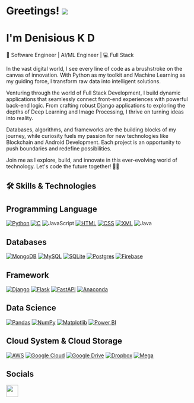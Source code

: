 # Greetings! ![](https://user-images.githubusercontent.com/18350557/176309783-0785949b-9127-417c-8b55-ab5a4333674e.gif) 
# I'm Denisious K D

🚀 Software Engineer | AI/ML Engineer | 💻 Full Stack 

In the vast digital world, I see every line of code as a brushstroke on the canvas of innovation. With Python as my toolkit and Machine Learning as my guiding force, I transform raw data into intelligent solutions.

Venturing through the world of Full Stack Development, I build dynamic applications that seamlessly connect front-end experiences with powerful back-end logic. From crafting robust Django applications to exploring the depths of Deep Learning and Image Processing, I thrive on turning ideas into reality.

Databases, algorithms, and frameworks are the building blocks of my journey, while curiosity fuels my passion for new technologies like Blockchain and Android Development. Each project is an opportunity to push boundaries and redefine possibilities.

Join me as I explore, build, and innovate in this ever-evolving world of technology. Let's code the future together! 🚀💡

## 🛠 Skills & Technologies

## Programming Language

[![Python](https://img.shields.io/badge/Python-1e415e?logo=python&logoColor=fff&style=plastic)](#)
[![C](https://img.shields.io/badge/C-00599C?logo=c&logoColor=white)](#)
![JavaScript](https://img.shields.io/badge/JavaScript-000?logo=javascript&logoColor=F7DF1E&style=plastic)
[![HTML](https://img.shields.io/badge/HTML-white.svg?logo=html5&logoColor=E34F26&style=plastic)](#)
[![CSS](https://img.shields.io/badge/CSS-fff?logo=css3&logoColor=1572B6&style=plastic)](#)
[![XML](https://img.shields.io/badge/XML-767C52?logo=xml&logoColor=fff)](#)
![Java](https://custom-icon-badges.demolab.com/badge/Java-3a75b0.svg?logo=java&logoColor=white&style=plastic)

## Databases

[![MongoDB](https://img.shields.io/badge/MongoDB-%234ea94b.svg?logo=mongodb&logoColor=white)](#)
[![MySQL](https://img.shields.io/badge/MySQL-4479A1?logo=mysql&logoColor=fff&style=plastic)](#)
[![SQLite](https://img.shields.io/badge/SQLite-%2307405e.svg?logo=sqlite&logoColor=white)](#)
[![Postgres](https://img.shields.io/badge/Postgres-%23316192.svg?logo=postgresql&logoColor=white)](#)
[![Firebase](https://img.shields.io/badge/Firebase-039BE5?logo=Firebase&logoColor=white)](#)

## Framework

[![Django](https://img.shields.io/badge/Django-%23092E20.svg?logo=django&logoColor=white)](#)
[![Flask](https://img.shields.io/badge/Flask-000?logo=flask&logoColor=fff)](#)
[![FastAPI](https://img.shields.io/badge/FastAPI-009485.svg?logo=fastapi&logoColor=white)](#)
[![Anaconda](https://img.shields.io/badge/Anaconda-44A833?logo=anaconda&logoColor=fff)](#)

## Data Science

[![Pandas](https://img.shields.io/badge/Pandas-150458?logo=pandas&logoColor=fff)](#)
[![NumPy](https://img.shields.io/badge/NumPy-4DABCF?logo=numpy&logoColor=fff)](#)
[![Matplotlib](https://custom-icon-badges.demolab.com/badge/Matplotlib-71D291?logo=matplotlib&logoColor=fff)](#)
[![Power BI](https://custom-icon-badges.demolab.com/badge/Power%20BI-F1C912?logo=power-bi&logoColor=fff)](#)

## Cloud System & Cloud Storage

[![AWS](https://img.shields.io/badge/AWS-%23FF9900.svg?logo=amazon-web-services&logoColor=white)](#)
[![Google Cloud](https://img.shields.io/badge/Google%20Cloud-%234285F4.svg?logo=google-cloud&logoColor=white)](#)
[![Google Drive](https://img.shields.io/badge/Google%20Drive-4285F4?logo=googledrive&logoColor=fff)](#)
[![Dropbox](https://img.shields.io/badge/Dropbox-0061FF?logo=dropbox&logoColor=fff)](#)
[![Mega](https://img.shields.io/badge/Mega-%23D90007.svg?logo=mega&logoColor=white)](#)





[comment]: <> (https://github.com/inttter/md-badges?tab=readme-ov-file#-work-and-jobs)
[comment]: <> (https://simpleicons.org/)

## Socials

<p align="left"><a href="https://www.linkedin.com/in/denisious-k-d/" target="_blank" rel="noreferrer"> <picture> <source media="(prefers-color-scheme: dark)" srcset="https://raw.githubusercontent.com/danielcranney/readme-generator/main/public/icons/socials/linkedin-dark.svg" /> <source media="(prefers-color-scheme: light)" srcset="https://raw.githubusercontent.com/danielcranney/readme-generator/main/public/icons/socials/linkedin.svg" /> <img src="https://raw.githubusercontent.com/danielcranney/readme-generator/main/public/icons/socials/linkedin.svg" width="32" height="32" /> </picture> </a></p>


